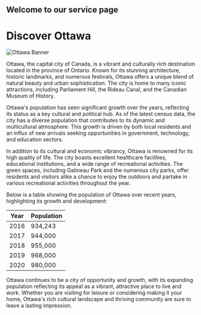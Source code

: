 
## Welcome to our service page

# Discover Ottawa

![Ottawa Banner](https://www.tripsavvy.com/thmb/bsQiNqnuGVM62odcfAXc3d53_oE=/5050x3346/filters:fill(auto,1)/parliament-hill-on-the-rideau-canal-182789593-58bc2dc33df78c353cc6d63d.jpg) 

Ottawa, the capital city of Canada, is a vibrant and culturally rich destination located in the province of Ontario. Known for its stunning architecture, historic landmarks, and numerous festivals, Ottawa offers a unique blend of natural beauty and urban sophistication. The city is home to many iconic attractions, including Parliament Hill, the Rideau Canal, and the Canadian Museum of History.

Ottawa's population has seen significant growth over the years, reflecting its status as a key cultural and political hub. As of the latest census data, the city has a diverse population that contributes to its dynamic and multicultural atmosphere. This growth is driven by both local residents and an influx of new arrivals seeking opportunities in government, technology, and education sectors.

In addition to its cultural and economic vibrancy, Ottawa is renowned for its high quality of life. The city boasts excellent healthcare facilities, educational institutions, and a wide range of recreational activities. The green spaces, including Gatineau Park and the numerous city parks, offer residents and visitors alike a chance to enjoy the outdoors and partake in various recreational activities throughout the year.

Below is a table showing the population of Ottawa over recent years, highlighting its growth and development:

| Year | Population |
|------|------------|
| 2016 | 934,243    |
| 2017 | 944,000    |
| 2018 | 955,000    |
| 2019 | 968,000    |
| 2020 | 980,000    |

Ottawa continues to be a city of opportunity and growth, with its expanding population reflecting its appeal as a vibrant, attractive place to live and work. Whether you are visiting for leisure or considering making it your home, Ottawa's rich cultural landscape and thriving community are sure to leave a lasting impression.

